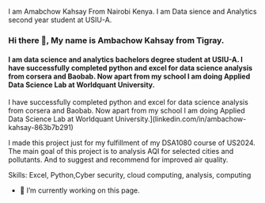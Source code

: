 I am Amabchow Kahsay From Nairobi Kenya. I am Data sience and Analytics second year student at USIU-A.
### Hi there 👋, My name is Ambachow Kahsay from Tigray.
#### I am data science and analytics bachelors degree student at USIU-A. I have successfully completed python and excel  for data science analysis from corsera and Baobab. Now apart from my school I am doing Applied Data Science Lab at Worldquant University.
 I have successfully completed python and excel  for data science analysis from corsera and Baobab. Now apart from my school I am doing Applied Data Science Lab at Worldquant University.](linkedin.com/in/ambachow-kahsay-863b7b291)

I made this project just for my fulfillment of my DSA1080 course of US2024. The main goal of this project is to analysis AQI for selected cities and pollutants. And to suggest and recommend for improved air quality. 

Skills: Excel, Python,Cyber security, cloud computing, analysis, computing

- 🔭 I’m currently working on this page. 




